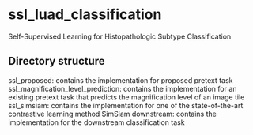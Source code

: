 # ssl_luad_classification
Self-Supervised Learning for Histopathologic Subtype Classification

## Directory structure
ssl_proposed: contains the implementation for proposed pretext task
ssl_magnification_level_prediction: contains the implementation for an existing pretext task that predicts the magnification level of an image tile
ssl_simsiam: contains the implementation for one of the state-of-the-art contrastive learning method SimSiam
downstream: contains the implementation for the downstream classification task
